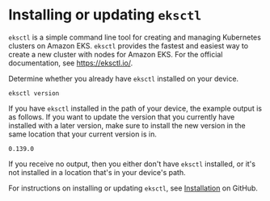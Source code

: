 # Installing or updating `eksctl`<a name="eksctl"></a>

`eksctl` is a simple command line tool for creating and managing Kubernetes clusters on Amazon EKS\. `eksctl` provides the fastest and easiest way to create a new cluster with nodes for Amazon EKS\. For the official documentation, see [https://eksctl\.io/](https://eksctl.io/)\.

Determine whether you already have `eksctl` installed on your device\.

```
eksctl version
```

If you have `eksctl` installed in the path of your device, the example output is as follows\. If you want to update the version that you currently have installed with a later version, make sure to install the new version in the same location that your current version is in\.

```
0.139.0
```

If you receive no output, then you either don't have `eksctl` installed, or it's not installed in a location that's in your device's path\.

For instructions on installing or updating `eksctl`, see [Installation](https://github.com/weaveworks/eksctl/blob/main/README.md#installation) on GitHub\.